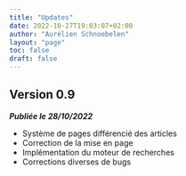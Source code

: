 ```yaml
---
title: "Updates"
date: 2022-10-27T19:03:07+02:00
author: "Aurélien Schnoebelen"
layout: "page"
toc: false
draft: false 
---
```

## Version 0.9
***Publiée le 28/10/2022***
  - Système de pages différencié des articles
  - Correction de la mise en page
  - Implémentation du moteur de recherches
  - Corrections diverses de bugs
